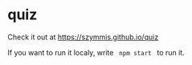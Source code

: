 # quiz
Check it out at https://szymmis.github.io/quiz

If you want to run it localy, write
 <code> npm start </code>
to run it.
